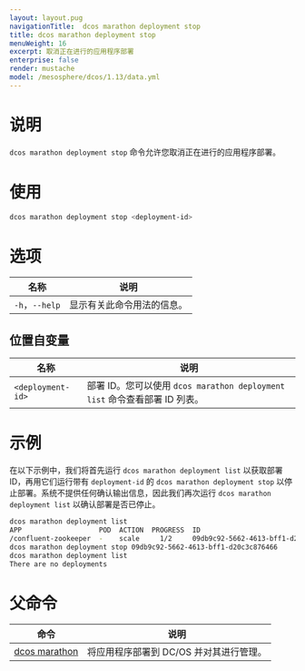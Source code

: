 ```yaml
---
layout: layout.pug
navigationTitle:  dcos marathon deployment stop
title: dcos marathon deployment stop
menuWeight: 16
excerpt: 取消正在进行的应用程序部署
enterprise: false
render: mustache
model: /mesosphere/dcos/1.13/data.yml
---
```



# 说明

`dcos marathon deployment stop` 命令允许您取消正在进行的应用程序部署。

# 使用

```bash
dcos marathon deployment stop <deployment-id>
```

# 选项

| 名称 | 说明 |
|---------|-------------|
| `-h`，`--help` | 显示有关此命令用法的信息。 |

## 位置自变量

| 名称 | 说明 |
|---------|-------------|
| `<deployment-id>` | 部署 ID。您可以使用 `dcos marathon deployment list` 命令查看部署 ID 列表。 |




# 示例

在以下示例中，我们将首先运行 `dcos marathon deployment list` 以获取部署 ID，再用它们运行带有 `deployment-id` 的 `dcos marathon deployment stop` 以停止部署。系统不提供任何确认输出信息，因此我们再次运行 `dcos marathon deployment list` 以确认部署是否已停止。

```bash
dcos marathon deployment list
APP                   POD  ACTION  PROGRESS  ID
/confluent-zookeeper  -    scale     1/2     09db9c92-5662-4613-bff1-d20c3c876466
dcos marathon deployment stop 09db9c92-5662-4613-bff1-d20c3c876466
dcos marathon deployment list
There are no deployments
```

# 父命令

| 命令 | 说明 |
|---------|-------------|
| [dcos marathon](/mesosphere/dcos/cn/1.13/cli/command-reference/dcos-marathon/) | 将应用程序部署到 DC/OS 并对其进行管理。|
